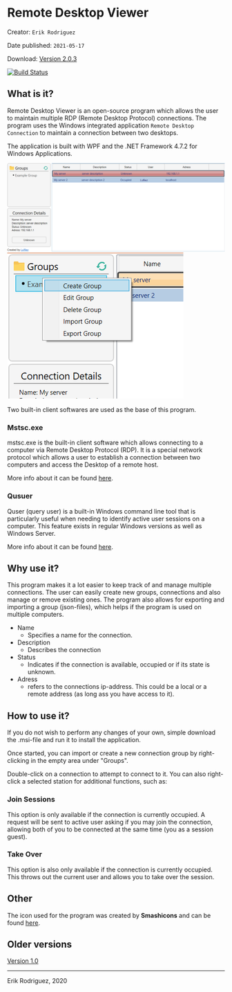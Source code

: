 # Remote Desktop Viewer
Creator: `Erik Rodriguez`

Date published: `2021-05-17`

Download: [Version 2.0.3](https://github.com/Luffiez/RemoteDesktopViewer/releases/tag/Version_1)

[![Build Status](https://dev.azure.com/Luffiez123/Remote%20Desktop%20Viewer/_apis/build/status/Luffiez.RemoteDesktopViewer?branchName=master)](https://dev.azure.com/Luffiez123/Remote%20Desktop%20Viewer/_build/latest?definitionId=2&branchName=master)



## What is it?
Remote Desktop Viewer is an open-source program which allows the user to maintain multiple RDP (Remote Desktop Protocol) connections. The program uses the Windows integrated application `Remote Desktop Connection` to maintain a connection between two desktops.

The application is built with WPF and the .NET Framework 4.7.2 for Windows Applications.

![](Images/RemoteDesktopViewer.png)
![](Images/RemoteDesktopViewer_GroupSettings.png)

Two built-in client softwares are used as the base of this program.

### Mstsc.exe
mstsc.exe is the built-in client software which allows connecting to a computer via Remote Desktop Protocol (RDP). It is a special network protocol which allows a user to establish a connection between two computers and access the Desktop of a remote host. 

More info about it can be found [here](https://winaero.com/blog/mstsc-exe-command-line-arguments/#:~:text=Remote%20Desktop%20(mstsc.exe)%20Command%20Line%20Arguments,Desktop%20of%20a%20remote%20host.).

### Qusuer
Quser (query user) is a built-in Windows command line tool that is particularly useful when needing to identify active user sessions on a computer.  This feature exists in regular Windows versions as well as Windows Server.

More info about it can be found [here](https://qtechbabble.wordpress.com/2017/04/07/use-quser-to-view-which-accounts-are-logged-inremoted-in-to-a-computer/).

## Why use it?
This program makes it a lot easier to keep track of and manage multiple connections. The user can easily create new groups, connections and also manage or remove existing ones. The program also allows for exporting and importing a group (json-files), which helps if the program is used on multiple computers.

- Name
  - Specifies a name for the connection.
- Description
  - Describes the connection
- Status
  - Indicates if the connection is available, occupied or if its state is unknown.
- Adress
  - refers to the connections ip-address. This could be a local or a remote address (as long ass you have access to it).

## How to use it?
If you do not wish to perform any changes of your own, simple download the .msi-file and run it to install the application.

Once started, you can import or create a new connection group by right-clicking in the empty area under "Groups".

Double-click on a connection to attempt to connect to it. You can also right-click a selected station for additional functions, such as:

### Join Sessions
This option is only available if the connection is currently occupied. A request will be sent to active user asking if you may join the connection, allowing both of you to be connected at the same time (you as a session guest).

### Take Over
This option is also only available if the connection is currently occupied. This throws out the current user and allows you to take over the session.


## Other 

The icon used for the program was created by **Smashicons** and can be found [here](https://www.flaticon.com/free-icon/screens_2489379).


## Older versions
[Version 1.0](https://github.com/Luffiez/RemoteDesktopViewer/releases/tag/Version_1)
___
Erik Rodriguez, 2020

